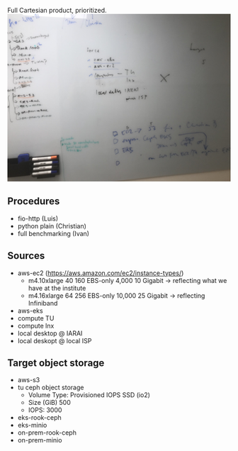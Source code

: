 Full Cartesian product, prioritized.
![discussion](docs/IMG_8262.jpg)


Procedures
----------
- fio-http (Luis)
- python plain (Christian)
- full benchmarking (Ivan)

Sources
-------
- aws-ec2 (https://aws.amazon.com/ec2/instance-types/)
    - m4.10xlarge 	40 	160 	EBS-only 	4,000 	10 Gigabit -> reflecting what we have at the institute
    - m4.16xlarge 	64 	256 	EBS-only 	10,000 	25 Gigabit -> reflecting Infiniband
- aws-eks
- compute TU
- compute lnx
- local desktop @ IARAI
- local deskopt @ local ISP

Target object storage
---------------------
- aws-s3
- tu ceph object storage
    - Volume Type: Provisioned IOPS SSD (io2)
    - Size (GiB) 500
    - IOPS: 3000
- eks-rook-ceph
- eks-minio
- on-prem-rook-ceph
- on-prem-minio
